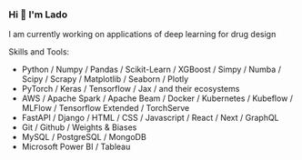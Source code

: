 ### Hi 👋 I'm Lado 
<!-- #### I am ML engineer / Data Scientist and Molecular Biologist with Bioinformatics skills -->

I am currently working on applications of deep learning for drug design

Skills and Tools: 

 - Python / Numpy / Pandas / Scikit-Learn / XGBoost / Simpy / Numba / Scipy / Scrapy / Matplotlib / Seaborn / Plotly 
 - PyTorch / Keras / Tensorflow / Jax / and their ecosystems
 - AWS / Apache Spark / Apache Beam / Docker / Kubernetes / Kubeflow / MLFlow / Tensorflow Extended / TorchServe
 - FastAPI / Django / HTML / CSS / Javascript / React / Next / GraphQL
 - Git / Github / Weights & Biases 
 - MySQL / PostgreSQL / MongoDB 
 - Microsoft Power BI / Tableau

<!---
VladimerKhasia/VladimerKhasia is a ✨ special ✨ repository because its `README.md` (this file) appears on your GitHub profile.
You can click the Preview link to take a look at your changes.
--->
<!-- - 👋 Hi, I’m @VladimerKhasia
- 👀 I’m interested in ...
- 🌱 I’m currently learning ...
- 💞️ I’m looking to collaborate on ...
- 📫 How to reach me ... -->
